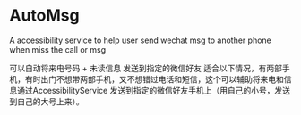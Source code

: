 # AutoMsg
A accessibility service to help user send wechat msg to another phone when miss the call or msg

可以自动将来电号码 + 未读信息 发送到指定的微信好友
适合以下情况，有两部手机，有时出门不想带两部手机，又不想错过电话和短信，这个可以辅助将来电和信息通过AccessibilityService 发送到指定的微信好友手机上（用自己的小号，发送到自己的大号上来）。
